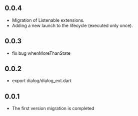 ## 0.0.4

* Migration of Listenable extensions.
* Adding a new launch to the lifecycle (executed only once).

## 0.0.3

* fix bug whenMoreThanState

## 0.0.2

* export dialog/dialog_ext.dart

## 0.0.1

* The first version migration is completed
